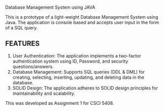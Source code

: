 Database Management System using JAVA

This is a prototype of a light-weight Database Management System using Java. The application is console based and accepts user input in the form of a SQL query.

## FEATURES

1. User Authentication: The application implements a two-factor authentication system using ID, Password, and security questions/answers.
2. Database Management: Supports SQL queries (DDL & DML) for creating, selecting, inserting, updating, and deleting data in the database.
3. SOLID Design: The application adheres to SOLID design principles for maintainability and scalability.

This was developed as Assignment 1 for CSCI 5408.
